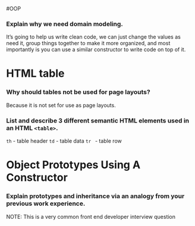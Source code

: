 #OOP

### Explain why we need domain modeling.
It’s going to help us write clean code, we can just change the values as need it, group things together to make it more organized, and most importantly is you can use a similar constructor to write code on top of it. 

# HTML table 

### Why should tables not be used for page layouts?
Because it is not set for use as page layouts. 
### List and describe 3 different semantic HTML elements used in an HTML `<table>`.
` th `  - table header
` td `  - table data
` tr  `  - table row

# Object Prototypes Using A Constructor
### Explain prototypes and inheritance via an analogy from your previous work experience.
NOTE: This is a very common front end developer interview question



